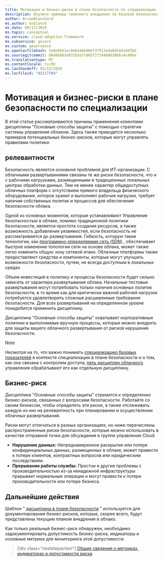 ```yaml
---
title: Мотивация и бизнес-риски в плане безопасности по специализации
description: Изучите примеры типичного внедрения по базовой безопасности клиентов в рамках стратегии управления облаком.
author: BrianBlanchard
ms.author: brblanch
ms.date: 09/17/2019
ms.topic: conceptual
ms.service: cloud-adoption-framework
ms.subservice: govern
ms.custom: governance
ms.openlocfilehash: 5e0e9b51ec666d48b886f37913a4a0d5441dd78d
ms.sourcegitcommit: 60d8b863d431b5d7c005f2f14488620b6c4c49be
ms.translationtype: MT
ms.contentlocale: ru-RU
ms.lasthandoff: 05/12/2020
ms.locfileid: "83217784"
---
```

# <a name="motivations-and-business-risks-in-the-security-baseline-discipline"></a>Мотивация и бизнес-риски в плане безопасности по специализации

В этой статье рассматриваются причины применения клиентами дисциплины "Основные способы защиты" с помощью стратегии системы управления облаком. Здесь также приводятся несколько примеров потенциальных бизнес-рисков, которые могут управлять правилами политики.

<!-- markdownlint-disable MD026 -->

## <a name="relevance"></a>релевантности

Безопасность является основной проблемой для ИТ-организации. С облачными развертываниями связаны те же риски безопасности, что и с рабочими нагрузками, размещенными в традиционных локальных центрах обработки данных. Тем не менее характер общедоступных облачных платформ с отсутствием прямого владельца физического оборудования, которое хранит и выполняет рабочие нагрузки, требует наличия собственных политик и процессов для обеспечения безопасности облака.

Одной из основных моментов, которые устанавливают Управление безопасностью в облаке, помимо традиционной политики безопасности, является простота создания ресурсов, а также возможность добавления уязвимостей, если безопасность не рассматривается до развертывания. Гибкость, которую такие технологии, как [программно-определяемая сеть (SDN)](../../decision-guides/software-defined-network/index.md) , обеспечивает быстрое изменение топологии сети на основе облака, может также легко изменить общую зону сетевой атаки. Облачные платформы также предоставляют средства и компоненты, которые могут улучшить возможности безопасности, путем, не всегда доступным в локальных средах.

Объем инвестиций в политику и процессы безопасности будет сильно зависеть от характера развертывания облака. Начальные тестовые развертывания могут потребовать только наличия основных политик безопасности, в то время как для критически важной рабочей нагрузки потребуется удовлетворить сложные расширенные требования безопасности. Для всех развертываний на определенном уровне понадобится применить дисциплину.

Дисциплина "Основные способы защиты" охватывает корпоративные политики и выполняемые вручную процессы, которые можно внедрить для защиты вашего облачного развертывания от рисков нарушения безопасности.

> [!NOTE]
>Несмотря на то, что важно понимать [специализацию базовых показателей](../identity-baseline/index.md) в контексте специализации в плане безопасности и о том, как она связана с контролем доступа, [пять дисциплин облачного](../index.md) управления обрабатывают его как отдельную дисциплину.

## <a name="business-risk"></a>Бизнес-риск

Дисциплина "Основные способы защиты" стремится к определению бизнес-рисков, связанных с вопросами безопасности. Работайте со своим бизнесом, чтобы определять эти риски, а также отслеживать каждую из них на релевантность при планировании и осуществлении облачных развертываний.

Риски могут отличаться в разных организациях, но ниже перечислены распространенные риски безопасности, которые можно использовать в качестве отправной точки для обсуждения в группе управления Cloud.

- **Нарушение данных:** Непреднамеренное раскрытие или потеря конфиденциальных данных, размещенных в облаке, может привести к потере клиентов, контрактных вопросов или юридическим последствиям.
- **Прерывание работы службы:** Простои и другие проблемы с производительностью из-за ненадежной инфраструктуры прерывает нормальные операции и могут привести к потере производительности или потере бизнеса.

## <a name="next-steps"></a>Дальнейшие действия

Шаблон " [дисциплина в плане безопасности](./template.md) " используется для документирования бизнес-рисков, которые, скорее всего, будут представлены текущим планом внедрения в облако.

Как только реальный бизнес-риск обнаружен, необходимо задокументировать допустимость бизнес-риска, индикаторы и основные метрики для мониторинга этой допустимости.

> [!div class="nextstepaction"]
> [Общие сведения о метриках, индикаторах и допустимости риска](./metrics-tolerance.md)

